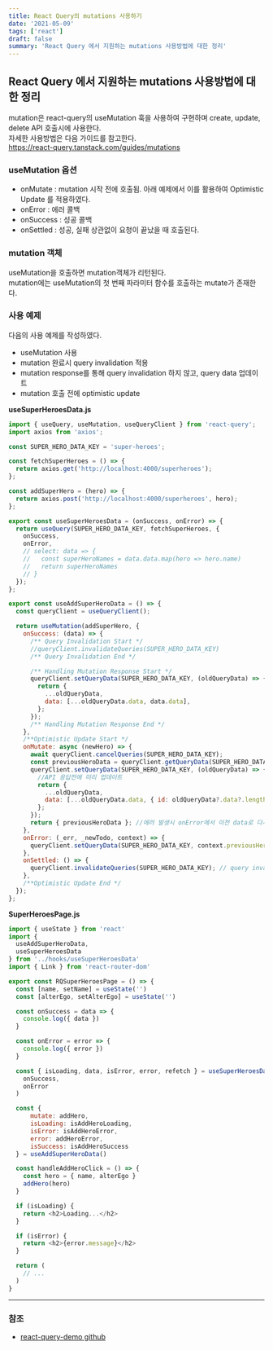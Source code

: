 ```yaml
---
title: React Query의 mutations 사용하기
date: '2021-05-09'
tags: ['react']
draft: false
summary: 'React Query 에서 지원하는 mutations 사용방법에 대한 정리'
---
```


## React Query 에서 지원하는 mutations 사용방법에 대한 정리

mutation은 react-query의 useMutation 훅을 사용하여 구현하며 create, update, delete API 호출시에 사용한다. <br />
자세한 사용방법은 다음 가이드를 참고한다. <br />
https://react-query.tanstack.com/guides/mutations

### useMutation 옵션

- onMutate : mutation 시작 전에 호출됨. 아래 예제에서 이를 활용하여 Optimistic Update 를 적용하였다.
- onError : 에러 콜백
- onSuccess : 성공 콜백
- onSettled : 성공, 실패 상관없이 요청이 끝났을 때 호출된다.

### mutation 객체

useMutation을 호출하면 mutation객체가 리턴된다. <br />
mutation에는 useMutation의 첫 번째 파라미터 함수를 호출하는 mutate가 존재한다.

### 사용 예제

다음의 사용 예제를 작성하였다.

- useMutation 사용
- mutation 완료시 query invalidation 적용
- mutation response를 통해 query invalidation 하지 않고, query data 업데이트
- mutation 호출 전에 optimistic update

**useSuperHeroesData.js**

```js
import { useQuery, useMutation, useQueryClient } from 'react-query';
import axios from 'axios';

const SUPER_HERO_DATA_KEY = 'super-heroes';

const fetchSuperHeroes = () => {
  return axios.get('http://localhost:4000/superheroes');
};

const addSuperHero = (hero) => {
  return axios.post('http://localhost:4000/superheroes', hero);
};

export const useSuperHeroesData = (onSuccess, onError) => {
  return useQuery(SUPER_HERO_DATA_KEY, fetchSuperHeroes, {
    onSuccess,
    onError,
    // select: data => {
    //   const superHeroNames = data.data.map(hero => hero.name)
    //   return superHeroNames
    // }
  });
};

export const useAddSuperHeroData = () => {
  const queryClient = useQueryClient();

  return useMutation(addSuperHero, {
    onSuccess: (data) => {
      /** Query Invalidation Start */
      //queryClient.invalidateQueries(SUPER_HERO_DATA_KEY)
      /** Query Invalidation End */

      /** Handling Mutation Response Start */
      queryClient.setQueryData(SUPER_HERO_DATA_KEY, (oldQueryData) => {
        return {
          ...oldQueryData,
          data: [...oldQueryData.data, data.data],
        };
      });
      /** Handling Mutation Response End */
    },
    /**Optimistic Update Start */
    onMutate: async (newHero) => {
      await queryClient.cancelQueries(SUPER_HERO_DATA_KEY);
      const previousHeroData = queryClient.getQueryData(SUPER_HERO_DATA_KEY);
      queryClient.setQueryData(SUPER_HERO_DATA_KEY, (oldQueryData) => {
        //API 응답전에 미리 업데이트
        return {
          ...oldQueryData,
          data: [...oldQueryData.data, { id: oldQueryData?.data?.length + 1, ...newHero }],
        };
      });
      return { previousHeroData }; //에러 발생시 onError에서 이전 data로 다시 복원하기 위함.
    },
    onError: (_err, _newTodo, context) => {
      queryClient.setQueryData(SUPER_HERO_DATA_KEY, context.previousHeroData);
    },
    onSettled: () => {
      queryClient.invalidateQueries(SUPER_HERO_DATA_KEY); // query invalidation. 서버로부터 다시 갱신
    },
    /**Optimistic Update End */
  });
};
```

**SuperHeroesPage.js**

```js
import { useState } from 'react'
import {
  useAddSuperHeroData,
  useSuperHeroesData
} from '../hooks/useSuperHeroesData'
import { Link } from 'react-router-dom'

export const RQSuperHeroesPage = () => {
  const [name, setName] = useState('')
  const [alterEgo, setAlterEgo] = useState('')

  const onSuccess = data => {
    console.log({ data })
  }

  const onError = error => {
    console.log({ error })
  }

  const { isLoading, data, isError, error, refetch } = useSuperHeroesData(
    onSuccess,
    onError
  )

  const {
      mutate: addHero,
      isLoading: isAddHeroLoading,
      isError: isAddHeroError,
      error: addHeroError,
      isSuccess: isAddHeroSuccess
  } = useAddSuperHeroData()

  const handleAddHeroClick = () => {
    const hero = { name, alterEgo }
    addHero(hero)
  }

  if (isLoading) {
    return <h2>Loading...</h2>
  }

  if (isError) {
    return <h2>{error.message}</h2>
  }

  return (
    // ...
  )
}
```

---

### 참조

- [react-query-demo github](https://github.com/gopinav/React-Query-Tutorials/tree/master/react-query-demo)
